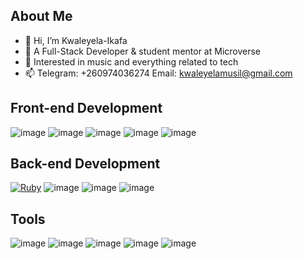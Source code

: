## About Me

- 👋 Hi, I’m Kwaleyela-Ikafa
- 🌱 A Full-Stack Developer & student mentor at Microverse
- 👀 Interested in music and everything related to tech
- 📫 Telegram: +260974036274 Email: kwaleyelamusil@gmail.com

## Front-end Development

![image](https://user-images.githubusercontent.com/86778388/184499522-86ab6091-9fe9-4545-8e83-030bd6edf820.png)
![image](https://user-images.githubusercontent.com/86778388/184499428-191fcfa1-33fb-4b7d-8d89-24879cd7a5af.png)
![image](https://user-images.githubusercontent.com/86778388/184499482-fbb37cba-eafb-4109-955f-cebfed3c7d85.png)
![image](https://user-images.githubusercontent.com/86778388/184499489-ba2bf88e-4a6b-4375-8236-064581967d2e.png)
![image](https://user-images.githubusercontent.com/86778388/184499515-8197723f-e555-4eeb-b551-e58615e98d7e.png)



## Back-end Development

[![Ruby](	https://img.shields.io/badge/Ruby-CC342D?style=for-the-badge&logo=ruby&logoColor=white)](https://www.ruby-lang.org/en/)
![image](https://img.shields.io/badge/Ruby_on_Rails-CC0000?style=for-the-badge&logo=ruby-on-rails&logoColor=white)
![image](https://img.shields.io/badge/PostgreSQL-316192?style=for-the-badge&logo=postgresql&logoColor=white)
![image](https://user-images.githubusercontent.com/86778388/191077158-e6628afc-168c-49a9-8ee2-8da1bcb6d298.png)


## Tools

![image](https://img.shields.io/badge/Heroku-430098?style=for-the-badge&logo=heroku&logoColor=white)
![image](https://user-images.githubusercontent.com/86778388/191076883-5683c847-2c7d-47db-a486-bc9debe7b3f0.png)
![image](https://user-images.githubusercontent.com/86778388/191076964-4bbc11a9-afde-4cad-ab5a-2d62d193b6f7.png)
![image](https://user-images.githubusercontent.com/86778388/191077004-b6063576-cef0-4013-b470-c1057fa2e98e.png)
![image](https://user-images.githubusercontent.com/86778388/191077054-2afb2a00-3b2b-4988-af26-a462a75a4c21.png)



<!---
Kwaleyela-Ikafa/Kwaleyela-Ikafa is a ✨ special ✨ repository because its `README.md` (this file) appears on your GitHub profile.
You can click the Preview link to take a look at your changes.
--->
